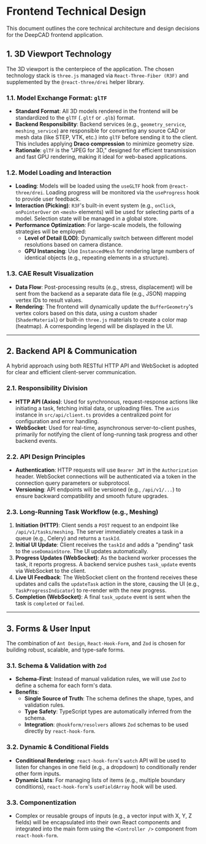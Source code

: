 # Frontend Technical Design

This document outlines the core technical architecture and design decisions for the DeepCAD frontend application.

## 1. 3D Viewport Technology

The 3D viewport is the centerpiece of the application. The chosen technology stack is `three.js` managed via `React-Three-Fiber (R3F)` and supplemented by the `@react-three/drei` helper library.

### 1.1. Model Exchange Format: `glTF`

- **Standard Format**: All 3D models rendered in the frontend will be standardized to the `glTF` (`.gltf` or `.glb`) format.
- **Backend Responsibility**: Backend services (e.g., `geometry_service`, `meshing_service`) are responsible for converting any source CAD or mesh data (like STEP, VTK, etc.) into `glTF` before sending it to the client. This includes applying **Draco compression** to minimize geometry size.
- **Rationale**: `glTF` is the "JPEG for 3D," designed for efficient transmission and fast GPU rendering, making it ideal for web-based applications.

### 1.2. Model Loading and Interaction

- **Loading**: Models will be loaded using the `useGLTF` hook from `@react-three/drei`. Loading progress will be monitored via the `useProgress` hook to provide user feedback.
- **Interaction (Picking)**: `R3F`'s built-in event system (e.g., `onClick`, `onPointerOver` on `<mesh>` elements) will be used for selecting parts of a model. Selection state will be managed in a global store.
- **Performance Optimization**: For large-scale models, the following strategies will be employed:
    - **Level of Detail (LOD)**: Dynamically switch between different model resolutions based on camera distance.
    - **GPU Instancing**: Use `InstancedMesh` for rendering large numbers of identical objects (e.g., repeating elements in a structure).

### 1.3. CAE Result Visualization

- **Data Flow**: Post-processing results (e.g., stress, displacement) will be sent from the backend as a separate data file (e.g., JSON) mapping vertex IDs to result values.
- **Rendering**: The frontend will dynamically update the `BufferGeometry`'s vertex colors based on this data, using a custom shader (`ShaderMaterial`) or built-in `three.js` materials to create a color map (heatmap). A corresponding legend will be displayed in the UI.

---

## 2. Backend API & Communication

A hybrid approach using both RESTful HTTP API and WebSocket is adopted for clear and efficient client-server communication.

### 2.1. Responsibility Division

- **HTTP API (Axios)**: Used for synchronous, request-response actions like initiating a task, fetching initial data, or uploading files. The `axios` instance in `src/api/client.ts` provides a centralized point for configuration and error handling.
- **WebSocket**: Used for real-time, asynchronous server-to-client pushes, primarily for notifying the client of long-running task progress and other backend events.

### 2.2. API Design Principles

- **Authentication**: HTTP requests will use `Bearer JWT` in the `Authorization` header. WebSocket connections will be authenticated via a token in the connection query parameters or subprotocol.
- **Versioning**: API endpoints will be versioned (e.g., `/api/v1/...`) to ensure backward compatibility and smooth future upgrades.

### 2.3. Long-Running Task Workflow (e.g., Meshing)

1.  **Initiation (HTTP)**: Client sends a `POST` request to an endpoint like `/api/v1/tasks/meshing`. The server immediately creates a task in a queue (e.g., Celery) and returns a `taskId`.
2.  **Initial UI Update**: Client receives the `taskId` and adds a "pending" task to the `useDomainStore`. The UI updates automatically.
3.  **Progress Updates (WebSocket)**: As the backend worker processes the task, it reports progress. A backend service pushes `task_update` events via WebSocket to the client.
4.  **Live UI Feedback**: The WebSocket client on the frontend receives these updates and calls the `updateTask` action in the store, causing the UI (e.g., `TaskProgressIndicator`) to re-render with the new progress.
5.  **Completion (WebSocket)**: A final `task_update` event is sent when the task is `completed` or `failed`.

---

## 3. Forms & User Input

The combination of `Ant Design`, `React-Hook-Form`, and `Zod` is chosen for building robust, scalable, and type-safe forms.

### 3.1. Schema & Validation with `Zod`

- **Schema-First**: Instead of manual validation rules, we will use `Zod` to define a schema for each form's data.
- **Benefits**:
    - **Single Source of Truth**: The schema defines the shape, types, and validation rules.
    - **Type Safety**: TypeScript types are automatically inferred from the schema.
    - **Integration**: `@hookform/resolvers` allows `Zod` schemas to be used directly by `react-hook-form`.

### 3.2. Dynamic & Conditional Fields

- **Conditional Rendering**: `react-hook-form`'s `watch` API will be used to listen for changes in one field (e.g., a dropdown) to conditionally render other form inputs.
- **Dynamic Lists**: For managing lists of items (e.g., multiple boundary conditions), `react-hook-form`'s `useFieldArray` hook will be used.

### 3.3. Componentization

- Complex or reusable groups of inputs (e.g., a vector input with X, Y, Z fields) will be encapsulated into their own React components and integrated into the main form using the `<Controller />` component from `react-hook-form`. 